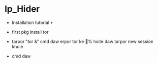 # Ip_Hider

* Installation tutorial •
* first pkg install tor
* tarpor "tor &" cmd daw erpor tor ke 💯% hoite daw tarpor new session khule

* cmd daw 
